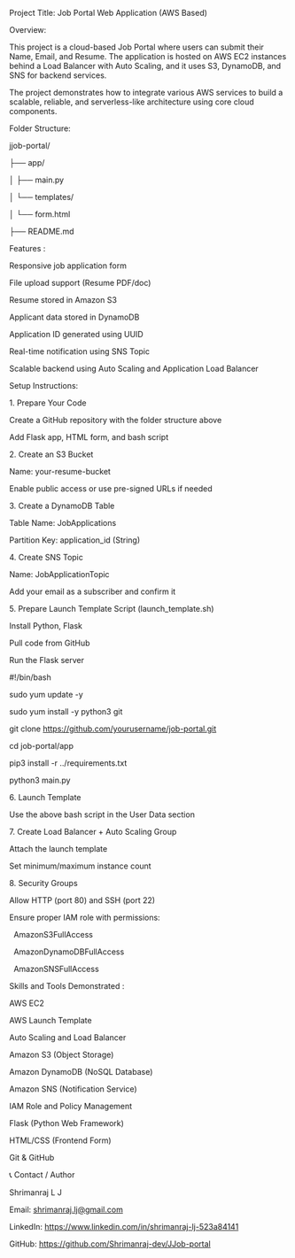 Project Title: Job Portal Web Application (AWS Based)



Overview:

This project is a cloud-based Job Portal where users can submit their Name, Email, and Resume. The application is hosted on AWS EC2 instances behind a Load Balancer with Auto Scaling, and it uses S3, DynamoDB, and SNS for backend services.



The project demonstrates how to integrate various AWS services to build a scalable, reliable, and serverless-like architecture using core cloud components.



Folder Structure:



jjob-portal/

├── app/

│   ├── main.py

│   └── templates/

│       └── form.html

├── README.md



Features :



Responsive job application form



File upload support (Resume PDF/doc)



Resume stored in Amazon S3



Applicant data stored in DynamoDB



Application ID generated using UUID



Real-time notification using SNS Topic



Scalable backend using Auto Scaling and Application Load Balancer



Setup Instructions:

1\. Prepare Your Code

Create a GitHub repository with the folder structure above



Add Flask app, HTML form, and bash script



2\. Create an S3 Bucket

Name: your-resume-bucket



Enable public access or use pre-signed URLs if needed



3\. Create a DynamoDB Table

Table Name: JobApplications



Partition Key: application\_id (String)



4\. Create SNS Topic

Name: JobApplicationTopic



Add your email as a subscriber and confirm it



5\. Prepare Launch Template Script (launch\_template.sh)

Install Python, Flask



Pull code from GitHub



Run the Flask server



\#!/bin/bash

sudo yum update -y

sudo yum install -y python3 git

git clone https://github.com/yourusername/job-portal.git

cd job-portal/app

pip3 install -r ../requirements.txt

python3 main.py



6\. Launch Template

Use the above bash script in the User Data section



7\. Create Load Balancer + Auto Scaling Group

Attach the launch template



Set minimum/maximum instance count



8\. Security Groups

Allow HTTP (port 80) and SSH (port 22)



Ensure proper IAM role with permissions:



&nbsp; AmazonS3FullAccess



&nbsp; AmazonDynamoDBFullAccess



&nbsp; AmazonSNSFullAccess



Skills and Tools Demonstrated :



AWS EC2



AWS Launch Template



Auto Scaling and Load Balancer



Amazon S3 (Object Storage)



Amazon DynamoDB (NoSQL Database)



Amazon SNS (Notification Service)



IAM Role and Policy Management



Flask (Python Web Framework)



HTML/CSS (Frontend Form)



Git \& GitHub



📞 Contact / Author

Shrimanraj L J

Email: shrimanraj.lj@gmail.com

LinkedIn: https://www.linkedin.com/in/shrimanraj-lj-523a84141

GitHub: https://github.com/Shrimanraj-dev/JJob-portal

